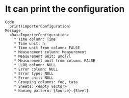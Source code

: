# It can print the configuration

    Code
      print(importerConfiguration)
    Message
      <DataImporterConfiguration>
        * Time column: Time
        * Time unit: h
        * Time unit from column: FALSE
        * Measurement column: Measurement
        * Measurement unit: µmol/l
        * Measurement unit from column: FALSE
        * LLOQ column: NULL
        * Error column: NULL
        * Error type: NULL
        * Error unit: NULL
        * Grouping columns: foo, tata
        * Sheets: <empty vector>
        * Naming pattern: {Source}.{Sheet}

